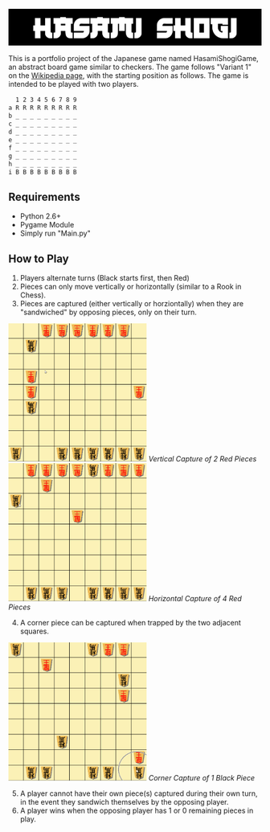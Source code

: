 <p align="center">
  <img src="https://github.com/ChocolateTaco/Hasami-Shogi/blob/main/sample/Title.png">
</p>

This is a portfolio project of the Japanese game named HasamiShogiGame, an abstract board game similar to checkers. The game follows  "Variant 1" on the [Wikipedia page](https://en.wikipedia.org/wiki/Hasami_shogi), with the starting position as follows. The game is intended to be played with two players.

```
  1 2 3 4 5 6 7 8 9
a R R R R R R R R R
b _ _ _ _ _ _ _ _ _
c _ _ _ _ _ _ _ _ _
d _ _ _ _ _ _ _ _ _
e _ _ _ _ _ _ _ _ _
f _ _ _ _ _ _ _ _ _
g _ _ _ _ _ _ _ _ _
h _ _ _ _ _ _ _ _ _
i B B B B B B B B B
```
<h2>Requirements</h2>

* Python 2.6+
* Pygame Module 
* Simply run "Main.py"

<h2>How to Play</h2>

1. Players alternate turns (Black starts first, then Red)
2. Pieces can only move vertically or horizontally (similar to a Rook in Chess).
4. Pieces are captured (either vertically or horziontally) when they are "sandwiched" by opposing pieces, only on their turn. 

<img src="https://github.com/ChocolateTaco/Hasami-Shogi/blob/main/sample/vertical_cap.gif" width="275" height="275"/>
<em>Vertical Capture of 2 Red Pieces</em>

<img src="https://github.com/ChocolateTaco/Hasami-Shogi/blob/main/sample/horizontal_cap.gif" width="275" height="275"/>
<em>Horizontal Capture of 4 Red Pieces</em>

4. A corner piece can be captured when trapped by the two adjacent squares.
<img src="https://github.com/ChocolateTaco/Hasami-Shogi/blob/main/sample/corner_cap.gif" width="275" height="275"/>
<em>Corner Capture of 1 Black Piece</em>


5. A player cannot have their own piece(s) captured during their own turn, in the event they sandwich themselves by the opposing player.
6. A player wins when the opposing player has 1 or 0 remaining pieces in play.
